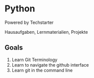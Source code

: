 # Python

Powered by Techstarter

Hausaufgaben, Lernmaterialien, Projekte

## Goals
1. Learn Git Terminology
2. Learn to navigate the github interface
3. Learn git in the command line